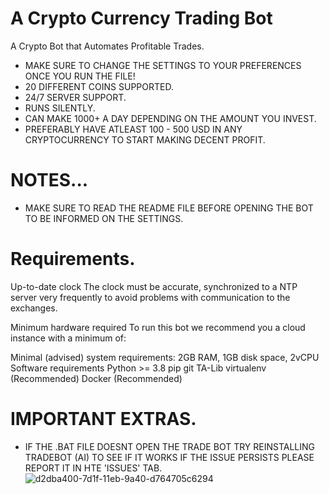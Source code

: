 # A Crypto Currency Trading Bot
A Crypto Bot that Automates Profitable Trades.
- MAKE SURE TO CHANGE THE SETTINGS TO YOUR PREFERENCES ONCE YOU RUN THE FILE!
- 20 DIFFERENT COINS SUPPORTED.
- 24/7 SERVER SUPPORT.
- RUNS SILENTLY.
- CAN MAKE 1000+ A DAY DEPENDING ON THE AMOUNT YOU INVEST.
- PREFERABLY HAVE ATLEAST 100 - 500 USD IN ANY CRYPTOCURRENCY TO START MAKING DECENT PROFIT.
# NOTES...
- MAKE SURE TO READ THE README FILE BEFORE OPENING THE BOT TO BE INFORMED ON THE SETTINGS.

# Requirements.
Up-to-date clock
The clock must be accurate, synchronized to a NTP server very frequently to avoid problems with communication to the exchanges.

Minimum hardware required
To run this bot we recommend you a cloud instance with a minimum of:

Minimal (advised) system requirements: 2GB RAM, 1GB disk space, 2vCPU
Software requirements
Python >= 3.8
pip
git
TA-Lib
virtualenv (Recommended)
Docker (Recommended)
# IMPORTANT EXTRAS.
- IF THE .BAT FILE DOESNT OPEN THE TRADE BOT TRY REINSTALLING TRADEBOT (AI) TO SEE IF IT WORKS IF THE ISSUE PERSISTS PLEASE REPORT IT IN HTE 'ISSUES' TAB.
![d2dba400-7d1f-11eb-9a40-d764705c6294](https://user-images.githubusercontent.com/79790623/213752160-957be101-d345-43bb-9e36-e275ea53d436.png)


